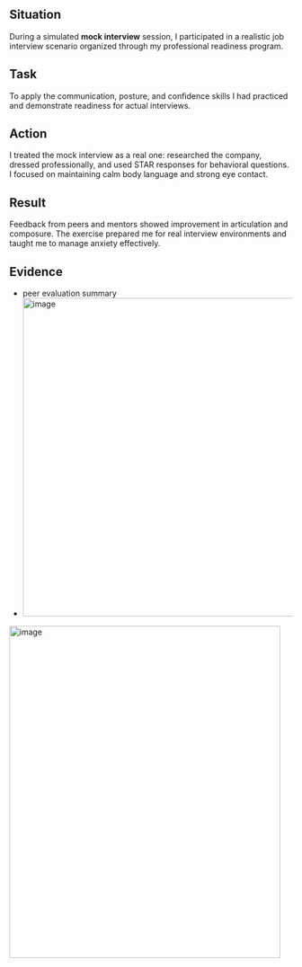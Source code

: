 ## Situation
During a simulated **mock interview** session, I participated in a realistic job interview scenario organized through my professional readiness program.

## Task
To apply the communication, posture, and confidence skills I had practiced and demonstrate readiness for actual interviews.

## Action
I treated the mock interview as a real one: researched the company, dressed professionally, and used STAR responses for behavioral questions. I focused on maintaining calm body language and strong eye contact.

## Result
Feedback from peers and mentors showed improvement in articulation and composure. The exercise prepared me for real interview environments and taught me to manage anxiety effectively.

## Evidence
- peer evaluation summary
- <img width="492" height="567" alt="image" src="https://github.com/user-attachments/assets/c1ae05df-93aa-4513-b1f8-75a7783d8e3a" />
<img width="482" height="591" alt="image" src="https://github.com/user-attachments/assets/5d27886c-dade-4c78-a794-5daa63c6b919" />

